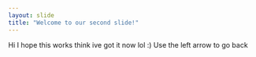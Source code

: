 ```yaml
---
layout: slide
title: "Welcome to our second slide!"
---
```

Hi I hope this works think ive got it now lol :) 
Use the left arrow to go back
